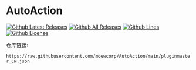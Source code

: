 # AutoAction

[![Github Latest Releases](https://img.shields.io/github/downloads/moewcorp/AutoAction/latest/total.svg?label=最新版本下载量&style=for-the-badge)]()
[![Github All Releases](https://img.shields.io/github/downloads/moewcorp/AutoAction/total.svg?label=总下载量&style=for-the-badge)]()
[![Github Lines](https://img.shields.io/tokei/lines/github/moewcorp/AutoAction?label=总行数&style=for-the-badge)]()
[![Github License](https://img.shields.io/github/license/moewcorp/AutoAction.svg?label=开源协议&style=for-the-badge)]()

仓库链接: 

`https://raw.githubusercontent.com/moewcorp/AutoAction/main/pluginmaster_CN.json`
